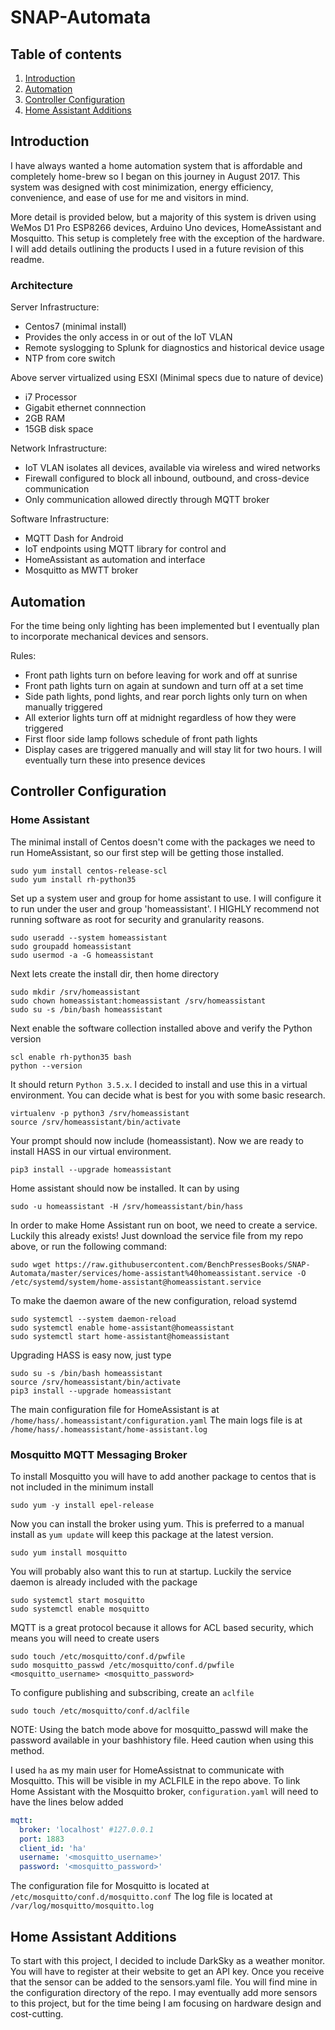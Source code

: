 # SNAP-Automata

## Table of contents
1. [Introduction](#intro)
2. [Automation](#automata)
3. [Controller Configuration](#control)
4. [Home Assistant Additions](#hassadd)


## Introduction
I have always wanted a home automation system that is affordable and completely home-brew so I began on this journey in August 2017. This system was designed with cost minimization, energy efficiency, convenience, and ease of use for me and visitors in mind.

More detail is provided below, but a majority of this system is driven using WeMos D1 Pro ESP8266 devices, Arduino Uno devices, HomeAssistant and Mosquitto. This setup is completely free with the exception of the hardware. I will add details outlining the products I used in a future revision of this readme.

### Architecture

Server Infrastructure:
- Centos7 (minimal install)
- Provides the only access in or out of the IoT VLAN
- Remote syslogging to Splunk for diagnostics and historical device usage
- NTP from core switch
	
Above server virtualized using ESXI (Minimal specs due to nature of device)
- i7 Processor
- Gigabit ethernet connnection
- 2GB RAM
- 15GB disk space

Network Infrastructure:
- IoT VLAN isolates all devices, available via wireless and wired networks
- Firewall configured to block all inbound, outbound, and cross-device communication 
- Only communication allowed directly through MQTT broker
	
Software Infrastructure:
- MQTT Dash for Android
- IoT endpoints using MQTT library for control and 
- HomeAssistant as automation and interface
- Mosquitto as MWTT broker	
	
	
## Automation
For the time being only lighting has been implemented but I eventually plan to incorporate mechanical devices and sensors.

Rules:

- Front path lights turn on before leaving for work and off at sunrise
- Front path lights turn on again at sundown and turn off at a set time
- Side path lights, pond lights, and rear porch lights only turn on when manually triggered
- All exterior lights turn off at midnight regardless of how they were triggered
- First floor side lamp follows schedule of front path lights
- Display cases are triggered manually and will stay lit for two hours. I will eventually turn these into presence devices

## Controller Configuration
### Home Assistant
The minimal install of Centos doesn't come with the packages we need to run HomeAssistant, so our first step will be getting those installed.

```
sudo yum install centos-release-scl
sudo yum install rh-python35
```

Set up a system user and group for home assistant to use. I will configure it to run under the user and group 'homeassistant'. I HIGHLY recommend not running software as root for security and granularity reasons.

```
sudo useradd --system homeassistant
sudo groupadd homeassistant
sudo usermod -a -G homeassistant
```

Next lets create the install dir, then home directory

```
sudo mkdir /srv/homeassistant
sudo chown homeassistant:homeassistant /srv/homeassistant
sudo su -s /bin/bash homeassistant
```

Next enable the software collection installed above and verify the Python version

```
scl enable rh-python35 bash
python --version
```

It should return `Python 3.5.x`. I decided to install and use this in a virtual environment. You can decide what is best for you with some basic research.

```
virtualenv -p python3 /srv/homeassistant
source /srv/homeassistant/bin/activate
```

Your prompt should now include (homeassistant). Now we are ready to install HASS in our virtual environment.

```
pip3 install --upgrade homeassistant
```

Home assistant should now be installed. It can by using

```
sudo -u homeassistant -H /srv/homeassistant/bin/hass
```

In order to make Home Assistant run on boot, we need to create a service. Luckily this already exists! Just download the service file from my repo above, or run the following command:

```
sudo wget https://raw.githubusercontent.com/BenchPressesBooks/SNAP-Automata/master/services/home-assistant%40homeassistant.service -O /etc/systemd/system/home-assistant@homeassistant.service
```

To make the daemon aware of the new configuration, reload systemd

```
sudo systemctl --system daemon-reload
sudo systemctl enable home-assistant@homeassistant
sudo systemctl start home-assistant@homeassistant
```

Upgrading HASS is easy now, just type

```
sudo su -s /bin/bash homeassistant
source /srv/homeassistant/bin/activate
pip3 install --upgrade homeassistant
```

The main configuration file for HomeAssistant is at `/home/hass/.homeassistant/configuration.yaml`
The main logs file is at `/home/hass/.homeassistant/home-assistant.log`


### Mosquitto MQTT Messaging Broker
To install Mosquitto you will have to add another package to centos that is not included in the minimum install

```
sudo yum -y install epel-release
```

Now you can install the broker using yum. This is preferred to a manual install as `yum update` will keep this package at the latest version.

```
sudo yum install mosquitto
```

You will probably also want this to run at startup. Luckily the service daemon is already included with the package

```
sudo systemctl start mosquitto
sudo systemctl enable mosquitto
```

MQTT is a great protocol because it allows for ACL based security, which means you will need to create users

```
sudo touch /etc/mosquitto/conf.d/pwfile
sudo mosquitto_passwd /etc/mosquitto/conf.d/pwfile <mosquitto_username> <mosquitto_password>
```

To configure publishing and subscribing, create an `aclfile`

```
sudo touch /etc/mosquitto/conf.d/aclfile
```

NOTE: Using the batch mode above for mosquitto_passwd will make the password available in your bashhistory file. Heed caution when using this method.

I used `ha` as my main user for HomeAssistnat to communicate with Mosquitto. This will be visible in my ACLFILE in the repo above.
To link Home Assistant with the Mosquitto broker, `configuration.yaml` will need to have the lines below added

```yaml
mqtt:
  broker: 'localhost' #127.0.0.1
  port: 1883
  client_id: 'ha'
  username: '<mosquitto_username>'
  password: '<mosquitto_password>'
```

The configuration file for Mosquitto is located at `/etc/mosquitto/conf.d/mosquitto.conf`
The log file is located at `/var/log/mosquitto/mosquitto.log`


## Home Assistant Additions
To start with this project, I decided to include DarkSky as a weather monitor. You will have to register at their website to get an API key. Once you receive that the sensor can be added to the sensors.yaml file. You will find mine in the configuration directory of the repo. I may eventually add more sensors to this project, but for the time being I am focusing on hardware design and cost-cutting.